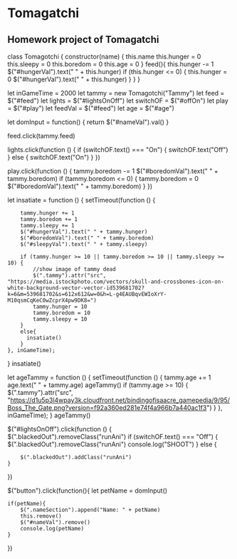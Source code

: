 # Tomagatchi
## Homework project of Tomagatchi


class Tomagotchi {
    constructor(name) {
        this.name
        this.hunger = 0
        this.sleepy = 0
        this.boredom = 0
        this.age = 0
    }
    feed(){
    	this.hunger -= 1
    	$("#hungerVal").text(" " + this.hunger)
    	if (this.hunger <= 0) {
        	this.hunger = 0
        	$("#hungerVal").text(" " + this.hunger)
    	}
    }
}

let inGameTime = 2000
let tammy = new Tomagotchi("Tammy")
let feed = $("#feed")
let lights = $("#lightsOnOff")
let switchOF = $("#offOn")
let play = $("#play")
let feedVal = $("#feed")
let age = $("#age")

let domInput = function() {
	return $("#nameVal").val()
}

feed.click(tammy.feed)

lights.click(function () {
    if (switchOF.text() === "On") {
        switchOF.text("Off")
    } else {
        switchOF.text("On")
    }
})

play.click(function () {
    tammy.boredom -= 1
    $("#boredomVal").text(" " + tammy.boredom)
    if (tammy.boredom <= 0) {
        tammy.boredom = 0
        $("#boredomVal").text(" " + tammy.boredom)
    }
})

let insatiate = function () {
    setTimeout(function () {

        tammy.hunger += 1
        tammy.boredom += 1
        tammy.sleepy += 1
        $("#hungerVal").text(" " + tammy.hunger)
        $("#boredomVal").text(" " + tammy.boredom)
        $("#sleepyVal").text(" " + tammy.sleepy)

        if (tammy.hunger >= 10 || tammy.boredom >= 10 || tammy.sleepy >= 10) {
        	//show image of tammy dead
            $(".tammy").attr("src", "https://media.istockphoto.com/vectors/skull-and-crossbones-icon-on-white-background-vector-vector-id539681702?k=6&m=539681702&s=612x612&w=0&h=L-g4EAUBqvEWIoXrY-M10qsmCqKeC0wZcprX4pw9DK8=")
            tammy.hunger = 10
            tammy.boredom = 10
            tammy.sleepy = 10
        }
        else{
      	  insatiate()
    	}
    }, inGameTime);

        
}
insatiate()

let ageTammy = function () {
    setTimeout(function () {
        tammy.age += 1
        age.text(" " + tammy.age)
        ageTammy()
        if (tammy.age >= 10) {
            $(".tammy").attr("src", "https://d1u5p3l4wpay3k.cloudfront.net/bindingofisaacre_gamepedia/9/95/Boss_The_Gate.png?version=f92a360ed281e74f4a966b7a440ac1f3")
        }
    }, inGameTime);
}
ageTammy()

$("#lightsOnOff").click(function () {
    $(".blackedOut").removeClass("runAni")
    if (switchOF.text() === "Off") {
        $(".blackedOut").removeClass("runAni")
        console.log("SHOOT")
    } else {

        $(".blackedOut").addClass("runAni")
    }
})

$("button").click(function(){
	let petName = domInput()
	
	if(petName){
		$(".nameSection").append("Name: " + petName)
		this.remove()
		$("#nameVal").remove()
		console.log(petName)
	}
})
